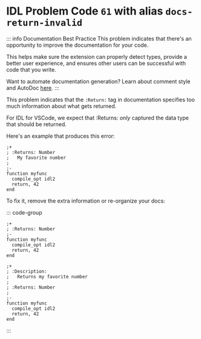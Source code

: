 # IDL Problem Code `61` with alias `docs-return-invalid`

::: info Documentation Best Practice
This problem indicates that there's an opportunity to improve the documentation for your code.

This helps make sure the extension can properly detect types, provide a better user experience, and ensures other users can be successful with code that you write.

Want to automate documentation generation? Learn about comment style and AutoDoc [here](/code-comments/).
:::

This problem indicates that the `:Return:` tag in documentation specifies too much information about what gets returned.

For IDL for VSCode, we expect that :Returns: _only_ captured the data type that should be returned.

Here's an example that produces this error:

```idl{2,3}
;+
; :Returns: Number
;   My favorite number
;
;-
function myfunc
  compile_opt idl2
  return, 42
end
```

To fix it, remove the extra information or re-organize your docs:

::: code-group

```idl{2} [Remove extra docs]
;+
; :Returns: Number
;-
function myfunc
  compile_opt idl2
  return, 42
end
```

```idl{2,3} [Re-org docs]
;+
; :Description:
;   Returns my favorite number
;
; :Returns: Number
;
;-
function myfunc
  compile_opt idl2
  return, 42
end
```

:::
